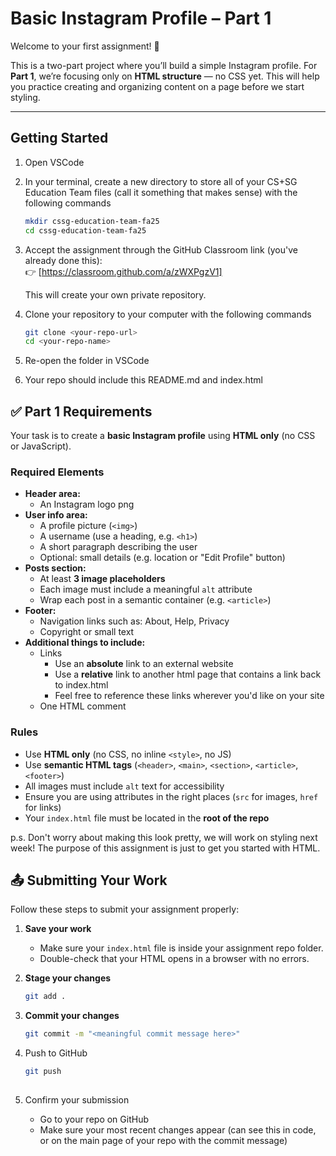 # Basic Instagram Profile – Part 1  

Welcome to your first assignment! 🎉  

This is a two-part project where you’ll build a simple Instagram profile. For **Part 1**, we’re focusing only on **HTML structure** — no CSS yet. This will help you practice creating and organizing content on a page before we start styling.

---

## Getting Started  

1. Open VSCode

2. In your terminal, create a new directory to store all of your CS+SG Education Team files (call it something that makes sense) with the following commands
   ```bash
   mkdir cssg-education-team-fa25
   cd cssg-education-team-fa25
   
3. Accept the assignment through the GitHub Classroom link (you've already done this):  
   👉 [https://classroom.github.com/a/zWXPgzV1]
   
   This will create your own private repository.
   
4. Clone your repository to your computer with the following commands 
   ```bash
   git clone <your-repo-url>
   cd <your-repo-name>
   
5. Re-open the folder in VSCode

6. Your repo should include this README.md and index.html

## ✅ Part 1 Requirements 

Your task is to create a **basic Instagram profile** using **HTML only** (no CSS or JavaScript).  

### Required Elements
- **Header area:**
  - An Instagram logo png
- **User info area:**
  - A  profile picture (`<img>`)
  - A username (use a heading, e.g. `<h1>`)
  - A short paragraph describing the user
  - Optional: small details (e.g. location or "Edit Profile" button)
- **Posts section:**
  - At least **3 image placeholders**
  - Each image must include a meaningful `alt` attribute
  - Wrap each post in a semantic container (e.g. `<article>`)
- **Footer:**
  - Navigation links such as: About, Help, Privacy
  - Copyright or small text
- **Additional things to include:**
  - Links
    - Use an **absolute** link to an external website
    - Use a **relative** link to another html page that contains a link back to index.html
    - Feel free to reference these links wherever you'd like on your site
  - One HTML comment

### Rules
- Use **HTML only** (no CSS, no inline `<style>`, no JS)
- Use **semantic HTML tags** (`<header>`, `<main>`, `<section>`, `<article>`, `<footer>`)
- All images must include `alt` text for accessibility
- Ensure you are using attributes in the right places (`src` for images, `href` for links)
- Your `index.html` file must be located in the **root of the repo**

p.s. Don't worry about making this look pretty, we will work on styling next week! The purpose of this assignment is just to get you started with HTML.

## 📤 Submitting Your Work

Follow these steps to submit your assignment properly:

1. **Save your work**  
   - Make sure your `index.html` file is inside your assignment repo folder.  
   - Double-check that your HTML opens in a browser with no errors.  

2. **Stage your changes**  
   ```bash
   git add .
3. **Commit your changes**
   ```bash
   git commit -m "<meaningful commit message here>"

5. Push to GitHub
   ```bash
   git push
  
7. Confirm your submission
   - Go to your repo on GitHub
   - Make sure your most recent changes appear (can see this in code, or on the main page of your repo with the commit message)
